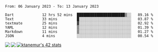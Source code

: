 <!--START_SECTION:waka-->

```text
From: 06 January 2023 - To: 13 January 2023

Dart             12 hrs 52 mins  ██████████████████████▒░░   89.16 %
Text             33 mins         █░░░░░░░░░░░░░░░░░░░░░░░░   03.87 %
textmate         25 mins         ▓░░░░░░░░░░░░░░░░░░░░░░░░   02.92 %
YAML             12 mins         ▒░░░░░░░░░░░░░░░░░░░░░░░░   01.39 %
Markdown         11 mins         ▒░░░░░░░░░░░░░░░░░░░░░░░░   01.27 %
JSON             4 mins          ░░░░░░░░░░░░░░░░░░░░░░░░░   00.54 %
```

<!--END_SECTION:waka-->
<a href="https://github.com/anuraghazra/github-readme-stats">
  <img align="left" src="https://github-readme-stats.vercel.app/api?username=Tanesan&count_private=true&show_icons=true" />
<img align="left" src="https://github-readme-stats.vercel.app/api/top-langs/?username=Tanesan" />
</a>

[![ktanemur's 42 stats](https://badge42.vercel.app/api/v2/cl1wslf6s002109l771rng2w8/stats?cursusId=21&coalitionId=62)](https://github.com/JaeSeoKim/badge42)
